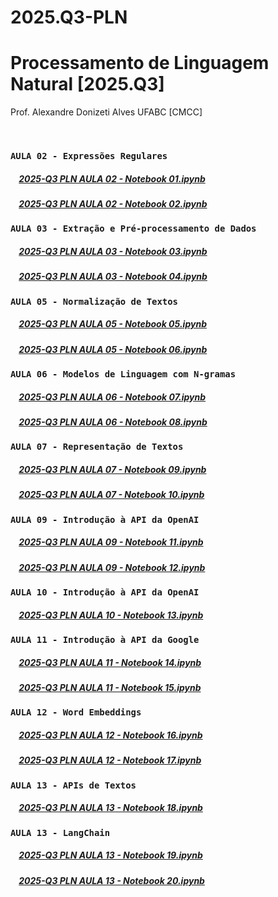 # 2025.Q3-PLN

# Processamento de Linguagem Natural [2025.Q3]
Prof. Alexandre Donizeti Alves
UFABC [CMCC]

<br>

### `AULA 02 - Expressões Regulares`

##### &nbsp;&nbsp;&nbsp; [2025-Q3 PLN AULA 02 - Notebook 01.ipynb](https://github.com/adalves-ufabc/2025.Q3-PLN/blob/main/aulas/2025_Q3_PLN_AULA_02_Notebook_01.ipynb)
##### &nbsp;&nbsp;&nbsp; [2025-Q3 PLN AULA 02 - Notebook 02.ipynb](https://github.com/adalves-ufabc/2025.Q3-PLN/blob/main/aulas/2025_Q3_PLN_AULA_02_Notebook_02.ipynb)

### `AULA 03 - Extração e Pré-processamento de Dados`

##### &nbsp;&nbsp;&nbsp; [2025-Q3 PLN AULA 03 - Notebook 03.ipynb](https://github.com/adalves-ufabc/2025.Q3-PLN/blob/main/aulas/2025_Q3_PLN_AULA_03_Notebook_03.ipynb)
##### &nbsp;&nbsp;&nbsp; [2025-Q3 PLN AULA 03 - Notebook 04.ipynb](https://github.com/adalves-ufabc/2025.Q3-PLN/blob/main/aulas/2025_Q3_PLN_AULA_03_Notebook_04.ipynb)

### `AULA 05 - Normalização de Textos`

##### &nbsp;&nbsp;&nbsp; [2025-Q3 PLN AULA 05 - Notebook 05.ipynb](https://github.com/adalves-ufabc/2025.Q3-PLN/blob/main/aulas/2025_Q3_PLN_AULA_05_Notebook_05.ipynb)
##### &nbsp;&nbsp;&nbsp; [2025-Q3 PLN AULA 05 - Notebook 06.ipynb](https://github.com/adalves-ufabc/2025.Q3-PLN/blob/main/aulas/2025_Q3_PLN_AULA_05_Notebook_06.ipynb)

### `AULA 06 - Modelos de Linguagem com N-gramas`

##### &nbsp;&nbsp;&nbsp; [2025-Q3 PLN AULA 06 - Notebook 07.ipynb](https://github.com/adalves-ufabc/2025.Q3-PLN/blob/main/aulas/2025_Q3_PLN_AULA_06_Notebook_07.ipynb)
##### &nbsp;&nbsp;&nbsp; [2025-Q3 PLN AULA 06 - Notebook 08.ipynb](https://github.com/adalves-ufabc/2025.Q3-PLN/blob/main/aulas/2025_Q3_PLN_AULA_06_Notebook_08.ipynb)

### `AULA 07 - Representação de Textos`

##### &nbsp;&nbsp;&nbsp; [2025-Q3 PLN AULA 07 - Notebook 09.ipynb](https://github.com/adalves-ufabc/2025.Q3-PLN/blob/main/aulas/2025_Q3_PLN_AULA_07_Notebook_09.ipynb)
##### &nbsp;&nbsp;&nbsp; [2025-Q3 PLN AULA 07 - Notebook 10.ipynb](https://github.com/adalves-ufabc/2025.Q3-PLN/blob/main/aulas/2025_Q3_PLN_AULA_07_Notebook_10.ipynb)

### `AULA 09 - Introdução à API da OpenAI`

##### &nbsp;&nbsp;&nbsp; [2025-Q3 PLN AULA 09 - Notebook 11.ipynb](https://github.com/adalves-ufabc/2025.Q3-PLN/blob/main/aulas/2025_Q3_PLN_AULA_09_Notebook_11.ipynb)
##### &nbsp;&nbsp;&nbsp; [2025-Q3 PLN AULA 09 - Notebook 12.ipynb](https://github.com/adalves-ufabc/2025.Q3-PLN/blob/main/aulas/2025_Q3_PLN_AULA_09_Notebook_12.ipynb)

### `AULA 10 - Introdução à API da OpenAI`

##### &nbsp;&nbsp;&nbsp; [2025-Q3 PLN AULA 10 - Notebook 13.ipynb](https://github.com/adalves-ufabc/2025.Q3-PLN/blob/main/aulas/2025_Q3_PLN_AULA_10_Notebook_13.ipynb)

### `AULA 11 - Introdução à API da Google`

##### &nbsp;&nbsp;&nbsp; [2025-Q3 PLN AULA 11 - Notebook 14.ipynb](https://github.com/adalves-ufabc/2025.Q3-PLN/blob/main/aulas/2025_Q3_PLN_AULA_11_Notebook_14.ipynb)

##### &nbsp;&nbsp;&nbsp; [2025-Q3 PLN AULA 11 - Notebook 15.ipynb](https://github.com/adalves-ufabc/2025.Q3-PLN/blob/main/aulas/2025_Q3_PLN_AULA_11_Notebook_15.ipynb)

### `AULA 12 - Word Embeddings`

##### &nbsp;&nbsp;&nbsp; [2025-Q3 PLN AULA 12 - Notebook 16.ipynb](https://github.com/adalves-ufabc/2025.Q3-PLN/blob/main/aulas/2025_Q3_PLN_AULA_12_Notebook_16.ipynb)

##### &nbsp;&nbsp;&nbsp; [2025-Q3 PLN AULA 12 - Notebook 17.ipynb](https://github.com/adalves-ufabc/2025.Q3-PLN/blob/main/aulas/2025_Q3_PLN_AULA_12_Notebook_17.ipynb)

### `AULA 13 - APIs de Textos`

##### &nbsp;&nbsp;&nbsp; [2025-Q3 PLN AULA 13 - Notebook 18.ipynb](https://github.com/adalves-ufabc/2025.Q3-PLN/blob/main/aulas/2025_Q3_PLN_AULA_13_Notebook_18.ipynb)

### `AULA 13 - LangChain`

##### &nbsp;&nbsp;&nbsp; [2025-Q3 PLN AULA 13 - Notebook 19.ipynb](https://github.com/adalves-ufabc/2025.Q3-PLN/blob/main/aulas/2025_Q3_PLN_AULA_13_Notebook_19.ipynb)

##### &nbsp;&nbsp;&nbsp; [2025-Q3 PLN AULA 13 - Notebook 20.ipynb](https://github.com/adalves-ufabc/2025.Q3-PLN/blob/main/aulas/2025_Q3_PLN_AULA_13_Notebook_20.ipynb)
